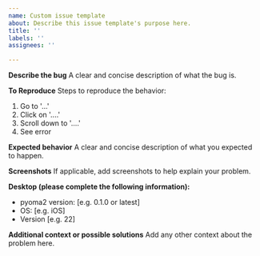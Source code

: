 ```yaml
---
name: Custom issue template
about: Describe this issue template's purpose here.
title: ''
labels: ''
assignees: ''

---
```


**Describe the bug**
A clear and concise description of what the bug is.

**To Reproduce**
Steps to reproduce the behavior:
1. Go to '...'
2. Click on '....'
3. Scroll down to '....'
4. See error

**Expected behavior**
A clear and concise description of what you expected to happen.

**Screenshots**
If applicable, add screenshots to help explain your problem.

**Desktop (please complete the following information):**
 - pyoma2 version: [e.g. 0.1.0 or latest]
 - OS: [e.g. iOS]
 - Version [e.g. 22]

**Additional context or possible solutions**
Add any other context about the problem here.
